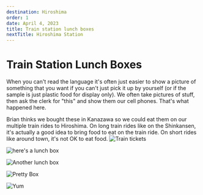 ```yaml
---
destination: Hiroshima
order: 1
date: April 4, 2023
title: Train station lunch boxes
nextTitle: Hiroshima Station
---
```


# Train Station Lunch Boxes

When you can't read the language it's often just easier to show a picture of something that you want if you can't just pick it up by yourself (or if the sample is just plastic food for display only). 
We often take pictures of stuff, then ask the clerk for "this" and show them our cell phones. That's what happened here.

Brian thinks we bought these in Kanazawa so we could eat them on our multiple train rides to Hiroshima. On long train rides like on the Shinkansen, it's actually a good idea to bring food to eat on the train ride. On short rides like around town, it's not OK to eat food.
![Train tickets](/assets/hiroshima/transportTickets.jpg)

![here's a lunch box](/assets/hiroshima/PXL_20230415_034343956.jpg)

![Another lunch box](/assets/hiroshima/PXL_20230415_034359196.jpg)

![Pretty Box](/assets/hiroshima/PXL_20230415_043359144.jpg)

![Yum](/assets/hiroshima/PXL_20230415_043711343.jpg)

